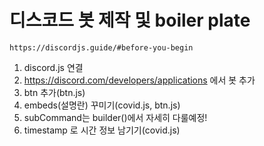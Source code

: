 # 디스코드 봇 제작 및 boiler plate

    https://discordjs.guide/#before-you-begin

1. discord.js 연결
2. https://discord.com/developers/applications 에서 봇 추가
3. btn 추가(btn.js)
4. embeds(설명란) 꾸미기(covid.js, btn.js)
5. subCommand는 builder()에서 자세히 다룰예정!
6. timestamp 로 시간 정보 남기기(covid.js)
